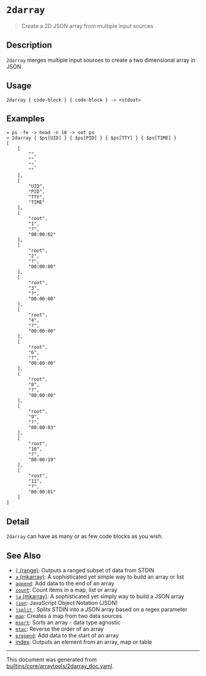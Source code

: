 # `2darray` 

> Create a 2D JSON array from multiple input sources

## Description

`2darray` merges multiple input sources to create a two dimensional array in JSON

## Usage

```
2darray { code-block } { code-block } -> <stdout>
```

## Examples

```
» ps -fe -> head -n 10 -> set ps 
» 2darray { $ps[UID] } { $ps[PID] } { $ps[TTY] } { $ps[TIME] }
[
    [
        "",
        "",
        "",
        ""
    ],
    [
        "UID",
        "PID",
        "TTY",
        "TIME"
    ],
    [
        "root",
        "1",
        "?",
        "00:00:02"
    ],
    [
        "root",
        "2",
        "?",
        "00:00:00"
    ],
    [
        "root",
        "3",
        "?",
        "00:00:00"
    ],
    [
        "root",
        "4",
        "?",
        "00:00:00"
    ],
    [
        "root",
        "6",
        "?",
        "00:00:00"
    ],
    [
        "root",
        "8",
        "?",
        "00:00:00"
    ],
    [
        "root",
        "9",
        "?",
        "00:00:03"
    ],
    [
        "root",
        "10",
        "?",
        "00:00:19"
    ],
    [
        "root",
        "11",
        "?",
        "00:00:01"
    ]
]
```

## Detail

`2darray` can have as many or as few code blocks as you wish.

## See Also

* [`[` (range)](../commands/range.md):
  Outputs a ranged subset of data from STDIN
* [`a` (mkarray)](../commands/a.md):
  A sophisticated yet simple way to build an array or list
* [`append`](../commands/append.md):
  Add data to the end of an array
* [`count`](../commands/count.md):
  Count items in a map, list or array
* [`ja` (mkarray)](../commands/ja.md):
  A sophisticated yet simply way to build a JSON array
* [`json`](../types/json.md):
  JavaScript Object Notation (JSON)
* [`jsplit` ](../commands/jsplit.md):
  Splits STDIN into a JSON array based on a regex parameter
* [`map`](../commands/map.md):
  Creates a map from two data sources
* [`msort`](../commands/msort.md):
  Sorts an array - data type agnostic
* [`mtac`](../commands/mtac.md):
  Reverse the order of an array
* [`prepend`](../commands/prepend.md):
  Add data to the start of an array
* [index](../commands/item-index.md):
  Outputs an element from an array, map or table

<hr/>

This document was generated from [builtins/core/arraytools/2darray_doc.yaml](https://github.com/lmorg/murex/blob/master/builtins/core/arraytools/2darray_doc.yaml).